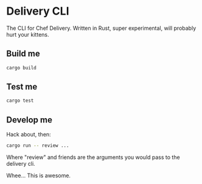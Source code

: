 # Delivery CLI

The CLI for Chef Delivery. Written in Rust, super experimental, will probably hurt your kittens.

## Build me

```bash
cargo build
```

## Test me

```bash
cargo test
```

## Develop me

Hack about, then:

```bash
cargo run -- review ...
```

Where "review" and friends are the arguments you would pass to the delivery cli.

Whee... This is awesome.
